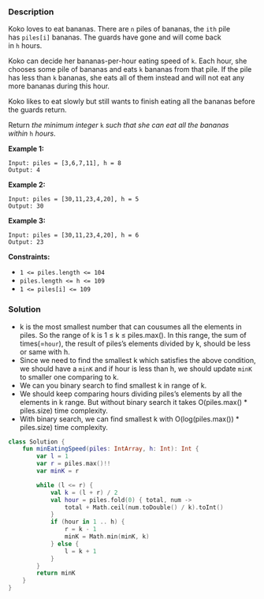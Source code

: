 ### Description

Koko loves to eat bananas. There are `n` piles of bananas, the `ith` pile has `piles[i]` bananas. The guards have gone and will come back in `h` hours.

Koko can decide her bananas-per-hour eating speed of `k`. Each hour, she chooses some pile of bananas and eats `k` bananas from that pile. If the pile has less than `k` bananas, she eats all of them instead and will not eat any more bananas during this hour.

Koko likes to eat slowly but still wants to finish eating all the bananas before the guards return.

Return *the minimum integer* `k` *such that she can eat all the bananas within* `h` *hours*.

**Example 1:**

```
Input: piles = [3,6,7,11], h = 8
Output: 4

```

**Example 2:**

```
Input: piles = [30,11,23,4,20], h = 5
Output: 30

```

**Example 3:**

```
Input: piles = [30,11,23,4,20], h = 6
Output: 23

```

**Constraints:**

- `1 <= piles.length <= 104`
- `piles.length <= h <= 109`
- `1 <= piles[i] <= 109`

### Solution

- k is the most smallest number that can cousumes all the elements in piles. So the range of k is 1 ≤ k ≤ piles.max(). In this range, the sum of times(=`hour`), the result of piles’s elements divided by k, should be less or same with h.
- Since we need to find the smallest k which satisfies the above condition, we should have a `minK` and if hour is less than h, we should update `minK` to smaller one comparing to k.
- We can you binary search to find smallest k in range of k.
- We should keep comparing hours dividing piles’s elements by all the elements in k range. But without binary search it takes O(piles.max() * piles.size) time complexity.
- With binary search, we can find smallest k with O(log(piles.max()) * piles.size) time complexity.

```kotlin
class Solution {
    fun minEatingSpeed(piles: IntArray, h: Int): Int {
        var l = 1
        var r = piles.max()!!
        var minK = r

        while (l <= r) {
            val k = (l + r) / 2
            val hour = piles.fold(0) { total, num ->
                total + Math.ceil(num.toDouble() / k).toInt()
            }
            if (hour in 1 .. h) {
                r = k - 1
                minK = Math.min(minK, k)
            } else {
                l = k + 1
            }
        }
        return minK
    }
}
```
